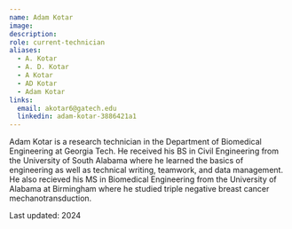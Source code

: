 ```yaml
---
name: Adam Kotar
image: 
description: 
role: current-technician
aliases:
  - A. Kotar
  - A. D. Kotar
  - A Kotar
  - AD Kotar
  - Adam Kotar
links:
  email: akotar6@gatech.edu
  linkedin: adam-kotar-3886421a1
---
```


Adam Kotar is a research technician in the Department of Biomedical Engineering at Georgia Tech. He received his BS in Civil Engineering from the University of South Alabama where he learned the basics of engineering as well as technical writing, teamwork, and data management. He also recieved his MS in Biomedical Engineering from the University of Alabama at Birmingham where he studied triple negative breast cancer mechanotransduction.

Last updated: 2024

